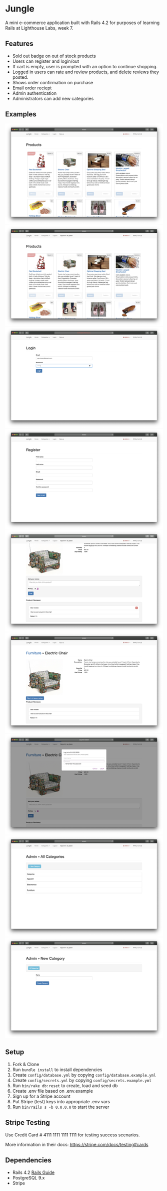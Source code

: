 # Jungle

A mini e-commerce application built with Rails 4.2 for purposes of learning Rails at Lighthouse Labs, week 7.

## Features

* Sold out badge on out of stock products
* Users can register and login/out
* If cart is empty, user is prompted with an option to continue shopping.
* Logged in users can rate and review products, and delete reviews they posted.
* Shows order confirmation on purchase
* Email order reciept
* Admin authentication
* Administrators can add new categories

## Examples

![home signed out](public/home_signed_out.png)
![home signed in](public/home_signed_in.png)
![login](public/login.png)
![register](public/register.png)
![review form](public/review.png)
![reviewloggedout](public/loggedout_review.png)
![auth](public/auth.png)
![categories](public/categories.png)
![add categories](public/add_categories.png)



## Setup

1. Fork & Clone
2. Run `bundle install` to install dependencies
3. Create `config/database.yml` by copying `config/database.example.yml`
4. Create `config/secrets.yml` by copying `config/secrets.example.yml`
5. Run `bin/rake db:reset` to create, load and seed db
6. Create .env file based on .env.example
7. Sign up for a Stripe account
8. Put Stripe (test) keys into appropriate .env vars
9. Run `bin/rails s -b 0.0.0.0` to start the server

## Stripe Testing

Use Credit Card # 4111 1111 1111 1111 for testing success scenarios.

More information in their docs: <https://stripe.com/docs/testing#cards>

## Dependencies

* Rails 4.2 [Rails Guide](http://guides.rubyonrails.org/v4.2/)
* PostgreSQL 9.x
* Stripe
